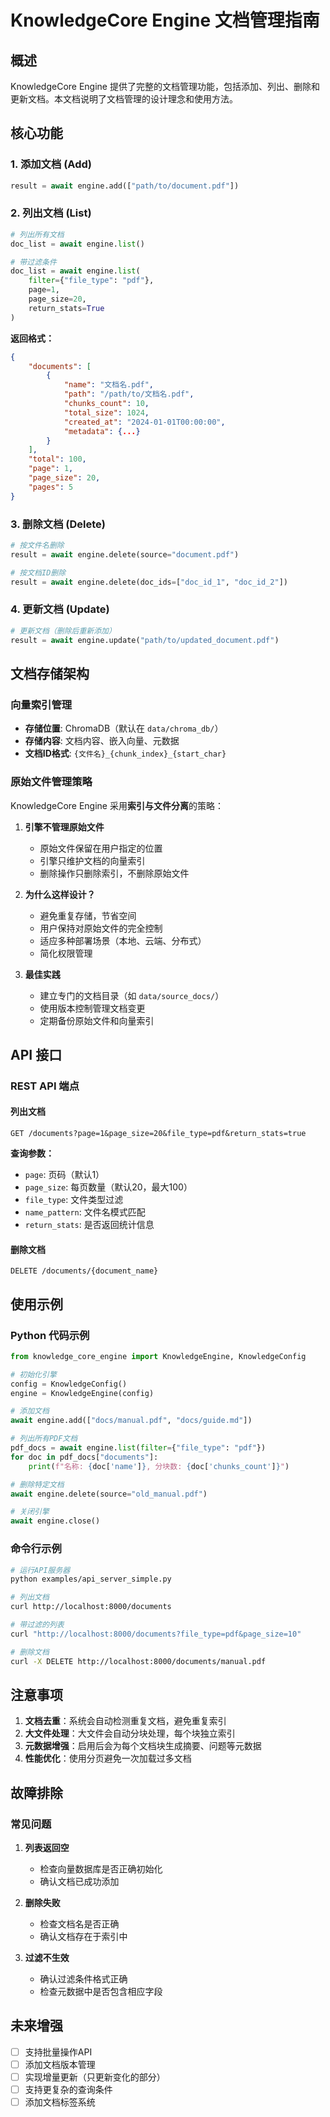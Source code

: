 # KnowledgeCore Engine 文档管理指南

## 概述

KnowledgeCore Engine 提供了完整的文档管理功能，包括添加、列出、删除和更新文档。本文档说明了文档管理的设计理念和使用方法。

## 核心功能

### 1. 添加文档 (Add)
```python
result = await engine.add(["path/to/document.pdf"])
```

### 2. 列出文档 (List)
```python
# 列出所有文档
doc_list = await engine.list()

# 带过滤条件
doc_list = await engine.list(
    filter={"file_type": "pdf"},
    page=1,
    page_size=20,
    return_stats=True
)
```

**返回格式：**
```json
{
    "documents": [
        {
            "name": "文档名.pdf",
            "path": "/path/to/文档名.pdf",
            "chunks_count": 10,
            "total_size": 1024,
            "created_at": "2024-01-01T00:00:00",
            "metadata": {...}
        }
    ],
    "total": 100,
    "page": 1,
    "page_size": 20,
    "pages": 5
}
```

### 3. 删除文档 (Delete)
```python
# 按文件名删除
result = await engine.delete(source="document.pdf")

# 按文档ID删除
result = await engine.delete(doc_ids=["doc_id_1", "doc_id_2"])
```

### 4. 更新文档 (Update)
```python
# 更新文档（删除后重新添加）
result = await engine.update("path/to/updated_document.pdf")
```

## 文档存储架构

### 向量索引管理
- **存储位置**: ChromaDB（默认在 `data/chroma_db/`）
- **存储内容**: 文档内容、嵌入向量、元数据
- **文档ID格式**: `{文件名}_{chunk_index}_{start_char}`

### 原始文件管理策略

KnowledgeCore Engine 采用**索引与文件分离**的策略：

1. **引擎不管理原始文件**
   - 原始文件保留在用户指定的位置
   - 引擎只维护文档的向量索引
   - 删除操作只删除索引，不删除原始文件

2. **为什么这样设计？**
   - 避免重复存储，节省空间
   - 用户保持对原始文件的完全控制
   - 适应多种部署场景（本地、云端、分布式）
   - 简化权限管理

3. **最佳实践**
   - 建立专门的文档目录（如 `data/source_docs/`）
   - 使用版本控制管理文档变更
   - 定期备份原始文件和向量索引

## API 接口

### REST API 端点

#### 列出文档
```http
GET /documents?page=1&page_size=20&file_type=pdf&return_stats=true
```

**查询参数：**
- `page`: 页码（默认1）
- `page_size`: 每页数量（默认20，最大100）
- `file_type`: 文件类型过滤
- `name_pattern`: 文件名模式匹配
- `return_stats`: 是否返回统计信息

#### 删除文档
```http
DELETE /documents/{document_name}
```

## 使用示例

### Python 代码示例
```python
from knowledge_core_engine import KnowledgeEngine, KnowledgeConfig

# 初始化引擎
config = KnowledgeConfig()
engine = KnowledgeEngine(config)

# 添加文档
await engine.add(["docs/manual.pdf", "docs/guide.md"])

# 列出所有PDF文档
pdf_docs = await engine.list(filter={"file_type": "pdf"})
for doc in pdf_docs["documents"]:
    print(f"名称: {doc['name']}, 分块数: {doc['chunks_count']}")

# 删除特定文档
await engine.delete(source="old_manual.pdf")

# 关闭引擎
await engine.close()
```

### 命令行示例
```bash
# 运行API服务器
python examples/api_server_simple.py

# 列出文档
curl http://localhost:8000/documents

# 带过滤的列表
curl "http://localhost:8000/documents?file_type=pdf&page_size=10"

# 删除文档
curl -X DELETE http://localhost:8000/documents/manual.pdf
```

## 注意事项

1. **文档去重**：系统会自动检测重复文档，避免重复索引
2. **大文件处理**：大文件会自动分块处理，每个块独立索引
3. **元数据增强**：启用后会为每个文档块生成摘要、问题等元数据
4. **性能优化**：使用分页避免一次加载过多文档

## 故障排除

### 常见问题

1. **列表返回空**
   - 检查向量数据库是否正确初始化
   - 确认文档已成功添加

2. **删除失败**
   - 检查文档名是否正确
   - 确认文档存在于索引中

3. **过滤不生效**
   - 确认过滤条件格式正确
   - 检查元数据中是否包含相应字段

## 未来增强

- [ ] 支持批量操作API
- [ ] 添加文档版本管理
- [ ] 实现增量更新（只更新变化的部分）
- [ ] 支持更复杂的查询条件
- [ ] 添加文档标签系统